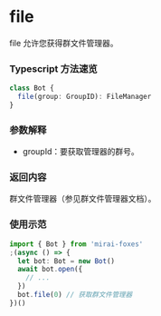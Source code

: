 # file

file 允许您获得群文件管理器。

### Typescript 方法速览

```typescript
class Bot {
  file(group: GroupID): FileManager
}
```

### 参数解释

- groupId：要获取管理器的群号。

### 返回内容

群文件管理器（参见群文件管理器文档）。

### 使用示范

```typescript
import { Bot } from 'mirai-foxes'
;(async () => {
  let bot: Bot = new Bot()
  await bot.open({
    // ...
  })
  bot.file(0) // 获取群文件管理器
})()
```
